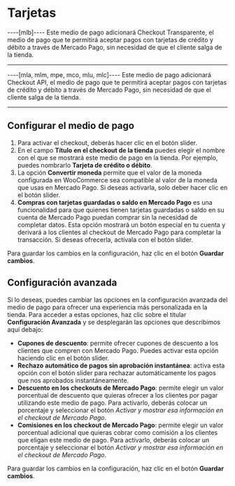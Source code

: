 # Tarjetas

----[mlb]----
Este medio de pago adicionará Checkout Transparente, el medio de pago que te permitirá aceptar pagos con tarjetas de crédito y débito a través de Mercado Pago, sin necesidad de que el cliente salga de la tienda.

------------

----[mla, mlm, mpe, mco, mlu, mlc]----
Este medio de pago adicionará Checkout API, el medio de pago que te permitirá aceptar pagos con tarjetas de crédito y débito a través de Mercado Pago, sin necesidad de que el cliente salga de la tienda. 

------------

## Configurar el medio de pago

1. Para activar el checkout, deberás hacer clic en el botón slider.
2. En el campo **Título en el checkout de la tienda** puedes elegir el nombre con el que se mostrará este medio de pago en la tienda. Por ejemplo, puedes nombrarlo **Tarjeta de crédito o débito**.
3. La opción **Convertir moneda** permite que el valor de la moneda configurada en WooCommerce sea compatible al valor de la moneda que usas en Mercado Pago. Si deseas activarla, solo deber hacer clic en el botón slider. 
4. **Compras con tarjetas guardadas o saldo en Mercado Pago** es una funcionalidad para que quienes tienen tarjetas guardadas o saldo en su cuenta de Mercado Pago puedan comprar sin la necesidad de completar datos. Esta opción mostrará un botón especial en tu cuenta y derivará a los clientes al checkout de Mercado Pago para completar la transacción. Si deseas ofrecerla, actívala con el botón slider.

Para guardar los cambios en la configuración, haz clic en el botón **Guardar cambios**.

## Configuración avanzada

Si lo deseas, puedes cambiar las opciones en la configuración avanzada del medio de pago para ofrecer una experiencia más personalizada en la tienda. Para acceder a estas opciones, haz clic sobre el titular **Configuración Avanzada** y se desplegarán las opciones que describimos aquí debajo: 

- **Cupones de descuento**: permite ofrecer cupones de descuento a los clientes que compren con Mercado Pago. Puedes activar esta opción haciendo clic en el botón slider. 
- **Rechazo automático de pagos sin aprobación instantánea**: activa esta opción con el botón slider para rechazar automáticamente los pagos que nos aprobados instantáneamente. 
- **Descuento en los checkouts de Mercado Pago**: permite elegir un valor porcentual de descuento que quieras ofrecer a los clientes por pagar utilizando este medio de pago. Para activarlo, deberás colocar un porcentaje y seleccionar el botón _Activar y mostrar esa información en el checkout de Mercado Pago_.
- **Comisiones en los checkout de Mercado Pago**: permite elegir un valor porcentual adicional que quieras cobrar como comisión a los clientes que eligan este medio de pago. Para activarlo, deberás colocar un porcentaje y seleccionar el botón _Activar y mostrar esa información en el checkout de Mercado Pago_.

Para guardar los cambios en la configuración, haz clic en el botón **Guardar cambios**.
